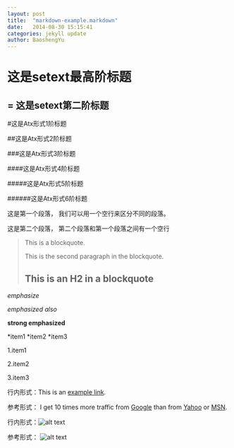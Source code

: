 ```yaml
---
layout: post
title:  "markdown-example.markdown"
date:   2014-08-30 15:15:41
categories: jekyll update
author: BaoshengYu
---
```

<!--上面的内容是一个yaml文件头-->




<!--下面一个关于使用markdown示例文档-->

<!--标题
Markdown 支持两种标题的语法：
1.Setext: Setext 形式是用底线的形式，利用 = （最高阶标题）和 - （第二阶标题）。
2.Atx: Atx 形式在行首插入 1 到 6 个 # ，对应到标题 1 到 6 阶。
-->

这是setext最高阶标题
============
=
这是setext第二阶标题
-------------

#这是Atx形式1阶标题

##这是Atx形式2阶标题

###这是Atx形式3阶标题

####这是Atx形式4阶标题

#####这是Atx形式5阶标题

######这是Atx形式6阶标题


<!--段落的表示：
连续的行句组成段落，而一个以上的空行则会划分出不同的段落
(空行的定义是显示上看起来像是空行，就被视为空行，例如有一行只有空白和 tab，那该行也会被视为空行)
一般的段落不需要用空白或换行缩进
-->

这是第一个段落，
我们可以用一个空行来区分不同的段落。

这是第二个段落，
第二个段落和第一个段落之间有一个空行


<!--区块的表示：
区块引用使用 email 形式的 '>' 角括号
-->

> This is a blockquote.
> 
> This is the second paragraph in the blockquote.
>
> ## This is an H2 in a blockquote



<!--修辞与强调
Markdown 使用星号和底线来标记需要强调的区段。
-->
*emphasize* 

_emphasized also_

**strong emphasized**


<!--列表
无序列表使用星号、加号和减号来做为列表的项目标记，这些符号是都可以使用的
有序的列表则是使用一般的数字接着一个英文句点作为项目标记
-->

*item1
*item2
*item3

1.item1

2.item2

3.item3



<!--链接
Markdown 支援两种形式的链接语法： 行内 和 参考 两种形式，两种都是使用角括号来把文字转成连结
1.行内形式是直接在后面用括号直接接上链接
2.参考形式的链接让你可以为链接定一个名称，之后你可以在文件的其他地方定义该链接的内容
-->

行内形式：This is an [example link](http://example.com/).

参考形式：
I get 10 times more traffic from [Google][1] than from
[Yahoo][2] or [MSN][3].

[1]: http://google.com/ "Google"

[2]: http://search.yahoo.com/ "Yahoo Search"

[3]: http://search.msn.com/ "MSN Search"



<!--图片
图片的语法和链接很像
-->
行内形式：![alt text](/path/to/img.jpg "Title")

参考形式：
![alt text][id]

[id]: /path/to/img.jpg "Title"

<!--代码
在一般的段落文字中，你可以使用反引号 ` 来标记代码区段，
区段内的 &、< 和 > 都会被自动的转换成 HTML 实体
这项特性让你可以很容易的在代码区段内插入 HTML 码
-->







































